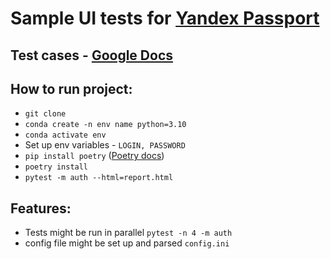 # Sample UI tests for [Yandex Passport](https://passport.yandex.ru/)

## Test cases - [Google Docs](https://docs.google.com/document/d/1-6izc_yIUNymeoYirEasshHp9b0Mk3iC6OT3u8_T4e8/edit?usp=sharing)

## How to run project:
- `git clone `
- `conda create -n env name python=3.10`
- `conda activate env`
-  Set up env variables  - `LOGIN, PASSWORD`
- `pip install poetry` ([Poetry docs](https://python-poetry.org/docs/))
- `poetry install`  
- `pytest -m auth --html=report.html`

## Features:
 - Tests might be run in parallel `pytest -n 4 -m auth`
 - config file might be set up and parsed `config.ini`